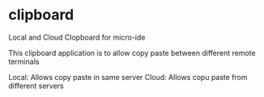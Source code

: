 # clipboard
Local and Cloud Clopboard for micro-ide

This clipboard application is to allow copy paste between different remote terminals

Local: Allows copy paste in same server
Cloud: Allows copu paste from different servers
